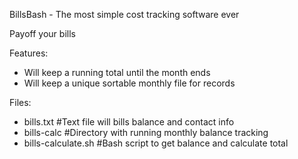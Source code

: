 BillsBash - The most simple cost tracking software ever

Payoff your bills

Features:
- Will keep a running total until the month ends
- Will keep a unique sortable monthly file for records

Files:
- bills.txt #Text file will bills balance and contact info
- bills-calc #Directory with running monthly balance tracking
- bills-calculate.sh #Bash script to get balance and calculate total
